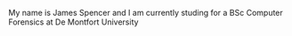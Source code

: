 My name is James Spencer and I am currently studing for a BSc Computer Forensics at De Montfort University
